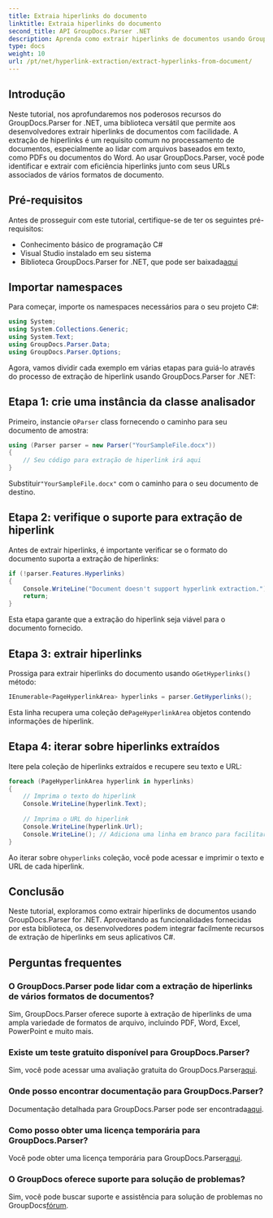 ```yaml
---
title: Extraia hiperlinks do documento
linktitle: Extraia hiperlinks do documento
second_title: API GroupDocs.Parser .NET
description: Aprenda como extrair hiperlinks de documentos usando GroupDocs.Parser for .NET. Aprimore seus aplicativos C# com este guia simples.
type: docs
weight: 10
url: /pt/net/hyperlink-extraction/extract-hyperlinks-from-document/
---
```

## Introdução
Neste tutorial, nos aprofundaremos nos poderosos recursos do GroupDocs.Parser for .NET, uma biblioteca versátil que permite aos desenvolvedores extrair hiperlinks de documentos com facilidade. A extração de hiperlinks é um requisito comum no processamento de documentos, especialmente ao lidar com arquivos baseados em texto, como PDFs ou documentos do Word. Ao usar GroupDocs.Parser, você pode identificar e extrair com eficiência hiperlinks junto com seus URLs associados de vários formatos de documento.
## Pré-requisitos
Antes de prosseguir com este tutorial, certifique-se de ter os seguintes pré-requisitos:
- Conhecimento básico de programação C#
- Visual Studio instalado em seu sistema
-  Biblioteca GroupDocs.Parser for .NET, que pode ser baixada[aqui](https://releases.groupdocs.com/parser/net/)
## Importar namespaces
Para começar, importe os namespaces necessários para o seu projeto C#:
```csharp
using System;
using System.Collections.Generic;
using System.Text;
using GroupDocs.Parser.Data;
using GroupDocs.Parser.Options;
```

Agora, vamos dividir cada exemplo em várias etapas para guiá-lo através do processo de extração de hiperlink usando GroupDocs.Parser for .NET:
## Etapa 1: crie uma instância da classe analisador
 Primeiro, instancie o`Parser` class fornecendo o caminho para seu documento de amostra:
```csharp
using (Parser parser = new Parser("YourSampleFile.docx"))
{
    // Seu código para extração de hiperlink irá aqui
}
```
 Substituir`"YourSampleFile.docx"` com o caminho para o seu documento de destino.
## Etapa 2: verifique o suporte para extração de hiperlink
Antes de extrair hiperlinks, é importante verificar se o formato do documento suporta a extração de hiperlinks:
```csharp
if (!parser.Features.Hyperlinks)
{
    Console.WriteLine("Document doesn't support hyperlink extraction.");
    return;
}
```
Esta etapa garante que a extração do hiperlink seja viável para o documento fornecido.
## Etapa 3: extrair hiperlinks
 Prossiga para extrair hiperlinks do documento usando o`GetHyperlinks()` método:
```csharp
IEnumerable<PageHyperlinkArea> hyperlinks = parser.GetHyperlinks();
```
 Esta linha recupera uma coleção de`PageHyperlinkArea` objetos contendo informações de hiperlink.
## Etapa 4: iterar sobre hiperlinks extraídos
Itere pela coleção de hiperlinks extraídos e recupere seu texto e URL:
```csharp
foreach (PageHyperlinkArea hyperlink in hyperlinks)
{
    // Imprima o texto do hiperlink
    Console.WriteLine(hyperlink.Text);
    
    // Imprima o URL do hiperlink
    Console.WriteLine(hyperlink.Url);
    Console.WriteLine(); // Adiciona uma linha em branco para facilitar a leitura
}
```
Ao iterar sobre o`hyperlinks` coleção, você pode acessar e imprimir o texto e URL de cada hiperlink.
## Conclusão
Neste tutorial, exploramos como extrair hiperlinks de documentos usando GroupDocs.Parser for .NET. Aproveitando as funcionalidades fornecidas por esta biblioteca, os desenvolvedores podem integrar facilmente recursos de extração de hiperlinks em seus aplicativos C#.

## Perguntas frequentes
### O GroupDocs.Parser pode lidar com a extração de hiperlinks de vários formatos de documentos?
Sim, GroupDocs.Parser oferece suporte à extração de hiperlinks de uma ampla variedade de formatos de arquivo, incluindo PDF, Word, Excel, PowerPoint e muito mais.
### Existe um teste gratuito disponível para GroupDocs.Parser?
 Sim, você pode acessar uma avaliação gratuita do GroupDocs.Parser[aqui](https://releases.groupdocs.com/).
### Onde posso encontrar documentação para GroupDocs.Parser?
 Documentação detalhada para GroupDocs.Parser pode ser encontrada[aqui](https://reference.groupdocs.com/parser/net/).
### Como posso obter uma licença temporária para GroupDocs.Parser?
 Você pode obter uma licença temporária para GroupDocs.Parser[aqui](https://purchase.groupdocs.com/temporary-license/).
### O GroupDocs oferece suporte para solução de problemas?
 Sim, você pode buscar suporte e assistência para solução de problemas no GroupDocs[fórum](https://forum.groupdocs.com/c/parser/17).